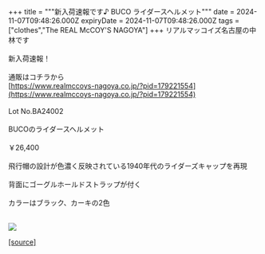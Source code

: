 +++
title = """新入荷速報です♪ BUCO ライダースヘルメット"""
date = 2024-11-07T09:48:26.000Z
expiryDate = 2024-11-07T09:48:26.000Z
tags = ["clothes","The REAL McCOY'S NAGOYA"]
+++
リアルマッコイズ名古屋の中林です  
   
新入荷速報！  
   
通販はコチラから  
[https://www.realmccoys-nagoya.co.jp/?pid=179221554](https://www.realmccoys-nagoya.co.jp/?pid=179221554)  
   
Lot No.BA24002  
   
BUCOのライダースヘルメット  
   
￥26,400  
   
飛行帽の設計が色濃く反映されている1940年代のライダーズキャップを再現  
   
背面にゴーグルホールドストラップが付く  
   
カラーはブラック、カーキの2色  
 

[![](https://stat.ameba.jp/user_images/20241107/18/realmccoy-nagoya/03/81/j/o1000100015507282472.jpg)](https://www.realmccoys-nagoya.co.jp/?pid=179221554)

[[source]](https://ameblo.jp/realmccoy-nagoya/entry-12874175485.html)
